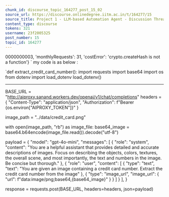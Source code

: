 ```yaml
---
chunk_id: discourse_topic_164277_post_15_02
source_url: https://discourse.onlinedegree.iitm.ac.in/t/164277/15
source_title: Project 1 - LLM-based Automation Agent - Discussion Thread [TDS Jan 2025]
content_type: discourse
tokens: 321
username: 23f2005325
post_number: 15
topic_id: 164277
---
```


0000000003, 'monthlyRequests': 31, 'costError': 'crypto.createHash is not a function'}
`
my code is as below :

`def extract_credit_card_number():
 import requests
 import base64
 import os
 from dotenv import load_dotenv
 load_dotenv()

---

BASE_URL = "http://aiproxy.sanand.workers.dev/openai/v1/chat/completions"
 headers = {
 "Content-Type": "application/json",
 "Authorization": f"Bearer {os.environ["AIPROXY_TOKEN"]}"
 }

image_path = "../data/credit_card.png"

with open(image_path, "rb") as image_file:
 base64_image = base64.b64encode(image_file.read()).decode("utf-8")

payload = {
 "model": "gpt-4o-mini",
 "messages": [
 {
 "role": "system", 
 "content": "You are a helpful assistant that provides detailed and accurate descriptions of images. Focus on describing the objects, colors, textures, the overall scene, and most importantly, the text and numbers in the image. Be concise but thorough."
 },
 {
 "role": "user",
 "content": [
 {
 "type": "text",
 "text": "You are given an image containing a credit card number. Extract the credit card number from the image"
 },
 {
 "type": "image_url",
 "image_url": {
 "url": f"data:image/png;base64,{base64_image}"
 }
 }
 ]
 }
 ],
 }

response = requests.post(BASE_URL, headers=headers, json=payload)
